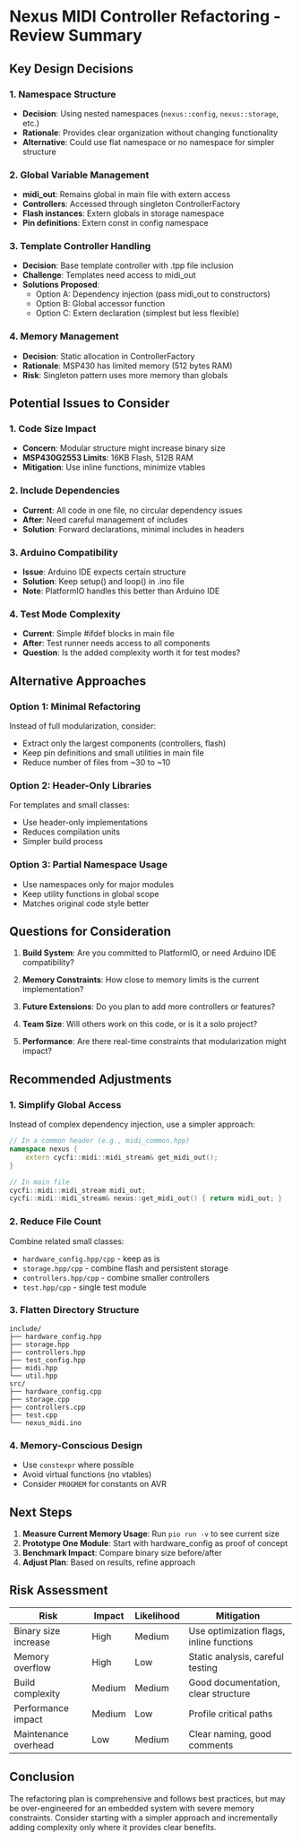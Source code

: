 # Nexus MIDI Controller Refactoring - Review Summary

## Key Design Decisions

### 1. Namespace Structure
- **Decision**: Using nested namespaces (`nexus::config`, `nexus::storage`, etc.)
- **Rationale**: Provides clear organization without changing functionality
- **Alternative**: Could use flat namespace or no namespace for simpler structure

### 2. Global Variable Management
- **midi_out**: Remains global in main file with extern access
- **Controllers**: Accessed through singleton ControllerFactory
- **Flash instances**: Extern globals in storage namespace
- **Pin definitions**: Extern const in config namespace

### 3. Template Controller Handling
- **Decision**: Base template controller with .tpp file inclusion
- **Challenge**: Templates need access to midi_out
- **Solutions Proposed**:
  - Option A: Dependency injection (pass midi_out to constructors)
  - Option B: Global accessor function
  - Option C: Extern declaration (simplest but less flexible)

### 4. Memory Management
- **Decision**: Static allocation in ControllerFactory
- **Rationale**: MSP430 has limited memory (512 bytes RAM)
- **Risk**: Singleton pattern uses more memory than globals

## Potential Issues to Consider

### 1. Code Size Impact
- **Concern**: Modular structure might increase binary size
- **MSP430G2553 Limits**: 16KB Flash, 512B RAM
- **Mitigation**: Use inline functions, minimize vtables

### 2. Include Dependencies
- **Current**: All code in one file, no circular dependency issues
- **After**: Need careful management of includes
- **Solution**: Forward declarations, minimal includes in headers

### 3. Arduino Compatibility
- **Issue**: Arduino IDE expects certain structure
- **Solution**: Keep setup() and loop() in .ino file
- **Note**: PlatformIO handles this better than Arduino IDE

### 4. Test Mode Complexity
- **Current**: Simple #ifdef blocks in main file
- **After**: Test runner needs access to all components
- **Question**: Is the added complexity worth it for test modes?

## Alternative Approaches

### Option 1: Minimal Refactoring
Instead of full modularization, consider:
- Extract only the largest components (controllers, flash)
- Keep pin definitions and small utilities in main file
- Reduce number of files from ~30 to ~10

### Option 2: Header-Only Libraries
For templates and small classes:
- Use header-only implementations
- Reduces compilation units
- Simpler build process

### Option 3: Partial Namespace Usage
- Use namespaces only for major modules
- Keep utility functions in global scope
- Matches original code style better

## Questions for Consideration

1. **Build System**: Are you committed to PlatformIO, or need Arduino IDE compatibility?

2. **Memory Constraints**: How close to memory limits is the current implementation?

3. **Future Extensions**: Do you plan to add more controllers or features?

4. **Team Size**: Will others work on this code, or is it a solo project?

5. **Performance**: Are there real-time constraints that modularization might impact?

## Recommended Adjustments

### 1. Simplify Global Access
Instead of complex dependency injection, use a simpler approach:
```cpp
// In a common header (e.g., midi_common.hpp)
namespace nexus {
    extern cycfi::midi::midi_stream& get_midi_out();
}

// In main file
cycfi::midi::midi_stream midi_out;
cycfi::midi::midi_stream& nexus::get_midi_out() { return midi_out; }
```

### 2. Reduce File Count
Combine related small classes:
- `hardware_config.hpp/cpp` - keep as is
- `storage.hpp/cpp` - combine flash and persistent storage
- `controllers.hpp/cpp` - combine smaller controllers
- `test.hpp/cpp` - single test module

### 3. Flatten Directory Structure
```
include/
├── hardware_config.hpp
├── storage.hpp
├── controllers.hpp
├── test_config.hpp
├── midi.hpp
└── util.hpp
src/
├── hardware_config.cpp
├── storage.cpp
├── controllers.cpp
├── test.cpp
└── nexus_midi.ino
```

### 4. Memory-Conscious Design
- Use `constexpr` where possible
- Avoid virtual functions (no vtables)
- Consider `PROGMEM` for constants on AVR

## Next Steps

1. **Measure Current Memory Usage**: Run `pio run -v` to see current size
2. **Prototype One Module**: Start with hardware_config as proof of concept
3. **Benchmark Impact**: Compare binary size before/after
4. **Adjust Plan**: Based on results, refine approach

## Risk Assessment

| Risk | Impact | Likelihood | Mitigation |
|------|--------|------------|------------|
| Binary size increase | High | Medium | Use optimization flags, inline functions |
| Memory overflow | High | Low | Static analysis, careful testing |
| Build complexity | Medium | Medium | Good documentation, clear structure |
| Performance impact | Medium | Low | Profile critical paths |
| Maintenance overhead | Low | Medium | Clear naming, good comments |

## Conclusion

The refactoring plan is comprehensive and follows best practices, but may be over-engineered for an embedded system with severe memory constraints. Consider starting with a simpler approach and incrementally adding complexity only where it provides clear benefits.